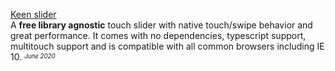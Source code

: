 [Keen slider](https://github.com/rcbyr/keen-slider)    
A **free library agnostic** touch slider with native touch/swipe behavior and great performance. 
It comes with no dependencies, typescript support, multitouch support and is compatible with all common browsers including IE 10.
<sup><sub>*June 2020*</sub></sup>

